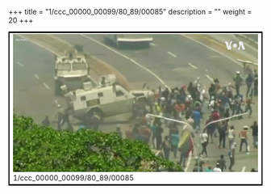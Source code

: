 +++
title = "1/ccc_00000_00099/80_89/00085"
description = ""
weight = 20
+++

<table style="border:2px solid black;max-width:800px;max-height:800px;" 
><tr><td>
<img class="center-fit-jpg"
src="/jpg_/aaa_20190430_NxaOmWaI8sI_00084.jpg">
1/ccc_00000_00099/80_89/00085
</img></td></tr></table>
